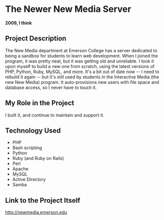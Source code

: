 # The Newer New Media Server

**2009, I think**

## Project Description

The New Media department at Emerson College has a server dedicated to being a sandbox for students to learn web development. When I joined the program, it was pretty neat, but it was getting old and unreliable. I took it upon myself to build a new one from scratch, using the latest versions of PHP, Python, Ruby, MySQL, and more. It's a bit out of date now -- I need to rebuild it again -- but it's still used by students in the Interactive Media (the new New Media) program. It auto-provisions new users with file space and database access, so I never have to touch it.

## My Role in the Project

I built it, and continue to maintain and support it.

## Technology Used

- PHP
- Bash scripting
- Python
- Ruby (and Ruby on Rails)
- Perl
- Apache
- MySQL
- Active Directory
- Samba

## Link to the Project Itself

http://newmedia.emerson.edu